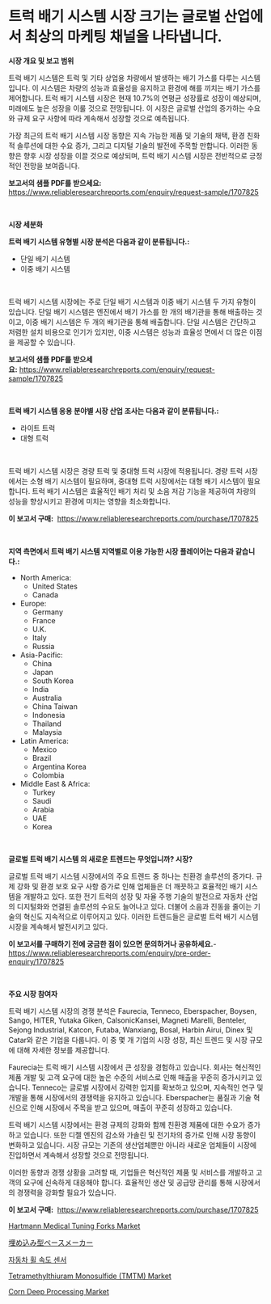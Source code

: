 <p><h1>트럭 배기 시스템 시장 크기는 글로벌 산업에서 최상의 마케팅 채널을 나타냅니다.</h1></p><p><strong>시장 개요 및 보고 범위</strong></p>
<p><p>트럭 배기 시스템은 트럭 및 기타 상업용 차량에서 발생하는 배기 가스를 다루는 시스템입니다. 이 시스템은 차량의 성능과 효율성을 유지하고 환경에 해를 끼치는 배기 가스를 제어합니다. 트럭 배기 시스템 시장은 현재 10.7%의 연평균 성장률로 성장이 예상되며, 미래에도 높은 성장을 이룰 것으로 전망됩니다. 이 시장은 글로벌 산업의 증가하는 수요와 규제 요구 사항에 따라 계속해서 성장할 것으로 예측됩니다.</p><p>가장 최근의 트럭 배기 시스템 시장 동향은 지속 가능한 제품 및 기술의 채택, 환경 친화적 솔루션에 대한 수요 증가, 그리고 디지털 기술의 발전에 주목할 만합니다. 이러한 동향은 향후 시장 성장을 이끌 것으로 예상되며, 트럭 배기 시스템 시장은 전반적으로 긍정적인 전망을 보여줍니다.</p></p>
<p><strong>보고서의 샘플 PDF를 받으세요:</strong> <a href="https://www.reliableresearchreports.com/enquiry/request-sample/1707825">https://www.reliableresearchreports.com/enquiry/request-sample/1707825</a></p>
<p>&nbsp;</p>
<p><strong>시장 세분화</strong></p>
<p><strong>트럭 배기 시스템 유형별 시장 분석은 다음과 같이 분류됩니다.:</strong></p>
<p><ul><li>단일 배기 시스템</li><li>이중 배기 시스템</li></ul></p>
<p>&nbsp;</p>
<p><p>트럭 배기 시스템 시장에는 주로 단일 배기 시스템과 이중 배기 시스템 두 가지 유형이 있습니다. 단일 배기 시스템은 엔진에서 배기 가스를 한 개의 배기관을 통해 배출하는 것이고, 이중 배기 시스템은 두 개의 배기관을 통해 배출합니다. 단일 시스템은 간단하고 저렴한 설치 비용으로 인기가 있지만, 이중 시스템은 성능과 효율성 면에서 더 많은 이점을 제공할 수 있습니다.</p></p>
<p><strong>보고서의 샘플 PDF를 받으세요:</strong>&nbsp;<a href="https://www.reliableresearchreports.com/enquiry/request-sample/1707825">https://www.reliableresearchreports.com/enquiry/request-sample/1707825</a></p>
<p>&nbsp;</p>
<p><strong> 트럭 배기 시스템 응용 분야별 시장 산업 조사는 다음과 같이 분류됩니다.:</strong></p>
<p><ul><li>라이트 트럭</li><li>대형 트럭</li></ul></p>
<p>&nbsp;</p>
<p><p>트럭 배기 시스템 시장은 경량 트럭 및 중대형 트럭 시장에 적용됩니다. 경량 트럭 시장에서는 소형 배기 시스템이 필요하며, 중대형 트럭 시장에서는 대형 배기 시스템이 필요합니다. 트럭 배기 시스템은 효율적인 배기 처리 및 소음 저감 기능을 제공하여 차량의 성능을 향상시키고 환경에 미치는 영향을 최소화합니다.</p></p>
<p><strong>이 보고서 구매:</strong>&nbsp; <a href="https://www.reliableresearchreports.com/purchase/1707825">https://www.reliableresearchreports.com/purchase/1707825</a></p>
<p>&nbsp;</p>
<p><strong>지역 측면에서 트럭 배기 시스템 지역별로 이용 가능한 시장 플레이어는 다음과 같습니다.:</strong></p>
<p><ul>
    <li>
        North America:
        <ul>
            <li>United States</li>
            <li>Canada</li>
        </ul>
    </li>
    <li>
        Europe:
        <ul>
            <li>Germany</li>
            <li>France</li>
            <li>U.K.</li>
            <li>Italy</li>
            <li>Russia</li>
        </ul>
    </li>
    <li>
        Asia-Pacific:
        <ul>
            <li>China</li>
            <li>Japan</li>
            <li>South Korea</li>
            <li>India</li>
            <li>Australia</li>
            <li>China Taiwan</li>
            <li>Indonesia</li>
            <li>Thailand</li>
            <li>Malaysia</li>
        </ul>
    </li>
    <li>
        Latin America:
        <ul>
            <li>Mexico</li>
            <li>Brazil</li>
            <li>Argentina Korea</li>
            <li>Colombia</li>
        </ul>
    </li>
    <li>
        Middle East & Africa:
        <ul>
            <li>Turkey</li>
            <li>Saudi</li>
            <li>Arabia</li>
            <li>UAE</li>
            <li>Korea</li>
        </ul>
    </li>
    </ul></p>
<p>&nbsp;</p>
<p><strong>글로벌 트럭 배기 시스템 의 새로운 트렌드는 무엇입니까? 시장?</strong></p>
<p><p>글로벌 트럭 배기 시스템 시장에서의 주요 트렌드 중 하나는 친환경 솔루션의 증가다. 규제 강화 및 환경 보호 요구 사항 증가로 인해 업체들은 더 깨끗하고 효율적인 배기 시스템을 개발하고 있다. 또한 전기 트럭의 성장 및 자율 주행 기술의 발전으로 자동차 산업의 디지털화와 연결된 솔루션의 수요도 늘어나고 있다. 더불어 소음과 진동을 줄이는 기술의 혁신도 지속적으로 이루어지고 있다. 이러한 트렌드들은 글로벌 트럭 배기 시스템 시장을 계속해서 발전시키고 있다.</p></p>
<p><strong>이 보고서를 구매하기 전에 궁금한 점이 있으면 문의하거나 공유하세요.</strong>- <a href="https://www.reliableresearchreports.com/enquiry/pre-order-enquiry/1707825">https://www.reliableresearchreports.com/enquiry/pre-order-enquiry/1707825</a></p>
<p>&nbsp;</p>
<p><strong>주요 시장 참여자</strong></p>
<p><p>트럭 배기 시스템 시장의 경쟁 분석은 Faurecia, Tenneco, Eberspacher, Boysen, Sango, HITER, Yutaka Giken, CalsonicKansei, Magneti Marelli, Benteler, Sejong Industrial, Katcon, Futaba, Wanxiang, Bosal, Harbin Airui, Dinex 및 Catar와 같은 기업을 다룹니다. 이 중 몇 개 기업의 시장 성장, 최신 트렌드 및 시장 규모에 대해 자세한 정보를 제공합니다.</p><p>Faurecia는 트럭 배기 시스템 시장에서 큰 성장을 경험하고 있습니다. 회사는 혁신적인 제품 개발 및 고객 요구에 대한 높은 수준의 서비스로 인해 매출을 꾸준히 증가시키고 있습니다. Tenneco는 글로벌 시장에서 강력한 입지를 확보하고 있으며, 지속적인 연구 및 개발을 통해 시장에서의 경쟁력을 유지하고 있습니다. Eberspacher는 품질과 기술 혁신으로 인해 시장에서 주목을 받고 있으며, 매출이 꾸준히 성장하고 있습니다.</p><p>트럭 배기 시스템 시장에서는 환경 규제의 강화와 함께 친환경 제품에 대한 수요가 증가하고 있습니다. 또한 디젤 엔진의 감소와 가솔린 및 전기차의 증가로 인해 시장 동향이 변화하고 있습니다. 시장 규모는 기존의 생산업체뿐만 아니라 새로운 업체들이 시장에 진입하면서 계속해서 성장할 것으로 전망됩니다. </p><p>이러한 동향과 경쟁 상황을 고려할 때, 기업들은 혁신적인 제품 및 서비스를 개발하고 고객의 요구에 신속하게 대응해야 합니다. 효율적인 생산 및 공급망 관리를 통해 시장에서의 경쟁력을 강화할 필요가 있습니다.</p></p>
<p><strong>이 보고서 구매:</strong>&nbsp;&nbsp;<a href="https://www.reliableresearchreports.com/purchase/1707825">https://www.reliableresearchreports.com/purchase/1707825</a></p>
<p><p><a href="https://boundless-drawbridge-702.notion.site/Hartmann-Medical-Tuning-Forks-Market-Size-Market-Share-and-Global-Market-Analysis-Report-2024-20-cc35d7ffc76f4ab7a57d43faca0414f5">Hartmann Medical Tuning Forks Market</a></p><p><a href="https://github.com/cnnriuez22368/Market-Research-Report-List-1/blob/main/2688373193245.md">埋め込み型ペースメーカー</a></p><p><a href="https://github.com/crfsywufhm81415/Market-Research-Report-List-1/blob/main/3242987193028.md">자동차 휠 속도 센서</a></p><p><a href="https://issuu.com/reportprime-2/docs/tetramethylthiuram-monosulfide-tmtm-market-size-20">Tetramethylthiuram Monosulfide (TMTM) Market</a></p><p><a href="https://view.publitas.com/reportprime-1/corn-deep-processing-market-offers-provide-insightful-data-for-the-time-period-from-2024-to-2031-and-also-provide-analysis-based-on-application-type-and-region/">Corn Deep Processing Market</a></p></p>
